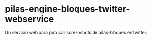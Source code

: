 # pilas-engine-bloques-twitter-webservice
Un servicio web para publicar screenshots de pilas-bloques en twitter.
